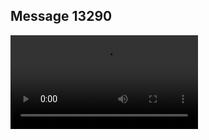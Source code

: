 ## Message 13290



![Video](https://data.iron-swords.co.il/2024/October/31/https://data.iron-swords.co.il/2024/October/31/13290/13290_media.mp4)
